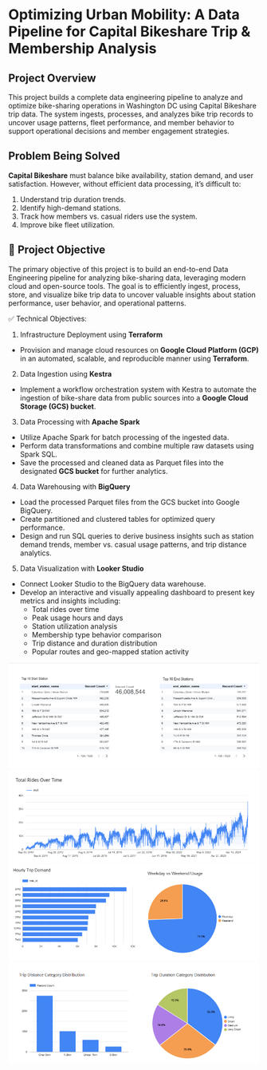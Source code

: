 # Optimizing Urban Mobility: A Data Pipeline for Capital Bikeshare Trip & Membership Analysis

## Project Overview
This project builds a complete data engineering pipeline to analyze and optimize bike-sharing operations in Washington DC using Capital Bikeshare trip data. The system ingests, processes, and analyzes bike trip records to uncover usage patterns, fleet performance, and member behavior to support operational decisions and member engagement strategies.

## Problem Being Solved
**Capital Bikeshare** must balance bike availability, station demand, and user satisfaction. However, without efficient data processing, it’s difficult to:
1. Understand trip duration trends.
2. Identify high-demand stations.
3. Track how members vs. casual riders use the system.
4. Improve bike fleet utilization.

## 📌 Project Objective
The primary objective of this project is to build an end-to-end Data Engineering pipeline for analyzing bike-sharing data, leveraging modern cloud and open-source tools. The goal is to efficiently ingest, process, store, and visualize bike trip data to uncover valuable insights about station performance, user behavior, and operational patterns.

✅ Technical Objectives:
1. Infrastructure Deployment using **Terraform**
- Provision and manage cloud resources on **Google Cloud Platform (GCP)** in an automated, scalable, and reproducible manner using **Terraform**.

2. Data Ingestion using **Kestra**
- Implement a workflow orchestration system with Kestra to automate the ingestion of bike-share data from public sources into a **Google Cloud Storage (GCS) bucket**.

3. Data Processing with **Apache Spark**
- Utilize Apache Spark for batch processing of the ingested data.
- Perform data transformations and combine multiple raw datasets using Spark SQL.
- Save the processed and cleaned data as Parquet files into the designated **GCS bucket** for further analytics.

4. Data Warehousing with **BigQuery**
- Load the processed Parquet files from the GCS bucket into Google BigQuery.
- Create partitioned and clustered tables for optimized query performance.
- Design and run SQL queries to derive business insights such as station demand trends, member vs. casual usage patterns, and trip distance analytics.

5. Data Visualization with **Looker Studio**
- Connect Looker Studio to the BigQuery data warehouse.
- Develop an interactive and visually appealing dashboard to present key metrics and insights including:
    - Total rides over time
    - Peak usage hours and days
    - Station utilization analysis
    - Membership type behavior comparison
    - Trip distance and duration distribution
    - Popular routes and geo-mapped station activity


![Using LockerStudio ](image.png)
![2](image-1.png)
![3](image-2.png)
![4](image-3.png)
